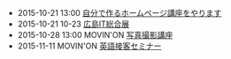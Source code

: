 * 2015-10-21 13:00 [自分で作るホームページ講座をやります](https://www.facebook.com/movinon.hiroshima/posts/1020776284609816)
* 2015-10-21 10-23 [広島IT総合展](http://www.hia.or.jp/expo/index.html)
* 2015-10-28 13:00 MOVIN'ON [写真撮影講座](https://www.facebook.com/movinon.hiroshima/posts/1020731117947666)
* 2015-11-11 MOVIN'ON [英語接客セミナー](https://www.facebook.com/events/732070760232987/)
